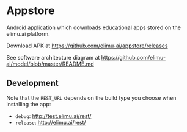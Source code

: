 # Appstore

Android application which downloads educational apps stored on the elimu.ai platform.

Download APK at https://github.com/elimu-ai/appstore/releases

See software architecture diagram at https://github.com/elimu-ai/model/blob/master/README.md

## Development

Note that the `REST_URL` depends on the build type you choose when installing the app:
  * `debug`: http://test.elimu.ai/rest/
  * `release`: http://elimu.ai/rest/
